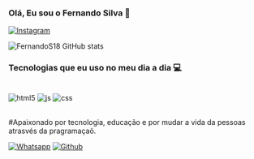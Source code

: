 ### Olá, Eu sou o Fernando Silva 👋

[![Instagram](https://img.shields.io/badge/Instagram-E4405F?style=for-the-badge&logo=instagram&logoColor=white)](https://Instagram.com/_nandooficial_18)

![FernandoS18 GitHub stats](https://github-readme-stats.vercel.app/api?username=FernandoS18&show_icons=true&theme=dark)

### Tecnologias que eu uso no meu dia a dia 💻

<div style="display: inline_block"></br>
  <img align="center" alt="html5" src="https://img.shields.io/badge/HTML-239120?style=for-the-badge&logo=html5&logoColor=white" />
    <img align="center" alt="js" src="https://img.shields.io/badge/JavaScript-F7DF1E?style=for-the-badge&logo=javascript&logoColor=white"/>
    <img align="center" alt="css" src="https://img.shields.io/badge/CSS3-1572B6?style=for-the-badge&logo=css3&logoColor=white"/>
<div><br/>


#Apaixonado por tecnologia, educação e por mudar a vida da pessoas atrasvés da pragramaçaõ. 

[![Whatsapp](https://img.shields.io/badge/WhatsApp-25D366?style=for-the-badge&logo=whatsapp&logoColor=white)](https://Whatsapp.com/85991128087)
[![Github](https://img.shields.io/badge/LinkedIn-0077B5?style=for-the-badge&logo=linkedin&logoColor=white)](https://)

